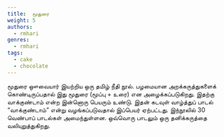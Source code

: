 ```yaml
---
title: 	மூதுரை
weight: 5
authors:
  - rmhari
genres:
  - rmhari 
tags:
  - cake
  - chocolate
---
```


மூதுரை ஔவையார் இயற்றிய ஒரு தமிழ் நீதி நூல். பழமையான அறக்கருத்துகளைக் கொண்டிருப்பதால் இது மூதுரை (மூப்பு + உரை) என அழைக்கப்படுகிறது. இதற்கு வாக்குண்டாம் என்ற இன்னொரு பெயரும் உண்டு. இதன் கடவுள் வாழ்த்துப் பாடல் “வாக்குண்டாம்” என்று வழங்கப்படுவதால் இப்பெயர் ஏற்பட்டது. இந்நூலில் 30 வெண்பாப் பாடல்கள் அமைந்துள்ளன. ஒவ்வொரு பாடலும் ஒரு தனிக்கருத்தை வலியுறுத்துகிறது.